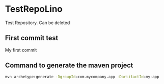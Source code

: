 # TestRepoLino
Test Repository. Can be deleted 

## First commit test
My first commit

## Command to generate the maven project
```sh
mvn archetype:generate -DgroupId=com.mycompany.app -DartifactId=my-app -DarchetypeArtifactId=maven-archetype-quickstart -DarchetypeVersion=1.4 -DinteractiveMode=false
```